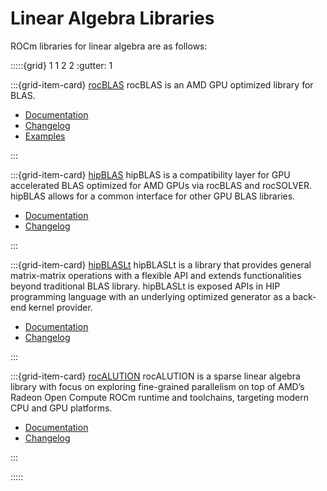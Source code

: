 # Linear Algebra Libraries

ROCm libraries for linear algebra are as follows:

:::::{grid} 1 1 2 2
:gutter: 1

:::{grid-item-card} [rocBLAS](https://rocmdocs.amd.com/projects/rocBLAS/en/develop/)
rocBLAS is an AMD GPU optimized library for BLAS.

- [Documentation](https://rocmdocs.amd.com/projects/rocBLAS/en/develop/)
- [Changelog](https://github.com/ROCmSoftwarePlatform/rocBLAS/blob/develop/CHANGELOG.md)
- [Examples](https://github.com/amd/rocm-examples/tree/develop/Libraries/rocBLAS)

:::

:::{grid-item-card} [hipBLAS](https://rocmdocs.amd.com/projects/hipBLAS/en/develop/)
hipBLAS is a compatibility layer for GPU accelerated BLAS optimized for AMD GPUs
via rocBLAS and rocSOLVER. hipBLAS allows for a common interface for other GPU
BLAS libraries.

- [Documentation](https://rocmdocs.amd.com/projects/hipBLAS/en/develop/)
- [Changelog](https://github.com/ROCmSoftwarePlatform/hipBLAS/blob/develop/CHANGELOG.md)

:::

:::{grid-item-card} [hipBLASLt](https://rocmdocs.amd.com/projects/hipBLASLt/en/develop/)
hipBLASLt is a library that provides general matrix-matrix operations with a flexible API and extends functionalities beyond traditional BLAS library. hipBLASLt is exposed APIs in HIP programming language with an underlying optimized generator as a back-end kernel provider.

- [Documentation](https://rocmdocs.amd.com/projects/hipBLASLt/en/develop/)
- [Changelog](https://github.com/ROCmSoftwarePlatform/hipBLASLt/blob/develop/CHANGELOG.md)

:::

:::{grid-item-card} [rocALUTION](https://rocmdocs.amd.com/projects/rocALUTION/en/develop/)
rocALUTION is a sparse linear algebra library with focus on exploring fine-grained parallelism on top of AMD’s Radeon Open Compute ROCm runtime and toolchains, targeting modern CPU and GPU platforms.

- [Documentation](https://rocmdocs.amd.com/projects/rocALUTION/en/develop/)
- [Changelog](https://github.com/ROCmSoftwarePlatform/rocALUTION/blob/develop/CHANGELOG.md)

:::

:::::

